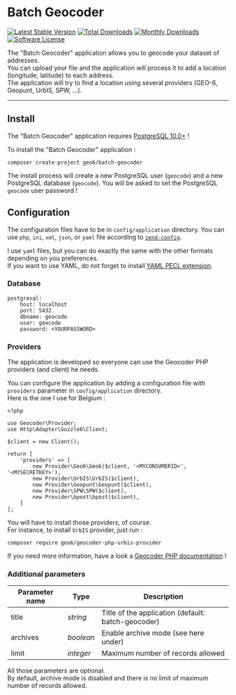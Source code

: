 # Batch Geocoder

[![Latest Stable Version](https://poser.pugx.org/geo6/batch-geocoder/v/stable)](https://packagist.org/packages/geo6/batch-geocoder)
[![Total Downloads](https://poser.pugx.org/geo6/batch-geocoder/downloads)](https://packagist.org/packages/geo6/batch-geocoder)
[![Monthly Downloads](https://poser.pugx.org/geo6/batch-geocoder/d/monthly.png)](https://packagist.org/packages/geo6/batch-geocoder)
[![Software License](https://img.shields.io/badge/license-GPL--3.0-brightgreen.svg)](LICENSE)

The "Batch Geocoder" application allows you to geocode your dataset of addresses.  
You can upload your file and the application will process it to add a location (longitude, latitude) to each address.  
The application will try to find a location using several providers (GEO-6, Geopunt, UrbIS, SPW, ...).

---

## Install

The "Batch Geocoder" application requires [PostgreSQL 10.0+](https://www.postgresql.org/download/) !

To install the "Batch Geocoder" application :

    composer create-project geo6/batch-geocoder

The install process will create a new PostgreSQL user (`geocode`) and a new PostgreSQL database (`geocode`). You will be asked to set the PostgreSQL `geocode` user password !

## Configuration

The configuration files have to be in `config/application` directory. You can use `php`, `ini`, `xml`, `json`, or `yaml` file according to [`zend-config`](https://docs.zendframework.com/zend-config/reader/).

I use `yaml` files, but you can do exactly the same with the other formats depending on you preferences.  
If you want to use YAML, do not forget to install [YAML PECL extension](http://php.net/manual/en/book.yaml.php).

### Database

    postgresql:
        host: localhost
        port: 5432
        dbname: geocode
        user: geocode
        password: <YOURPASSWORD>

### Providers

The application is developed so everyone can use the Geocoder PHP providers (and client) he needs.

You can configure the application by adding a configuration file with `providers` parameter in `config/application` directory.  
Here is the one I use for Belgium :

    <?php

    use Geocoder\Provider;
    use Http\Adapter\Guzzle6\Client;

    $client = new Client();

    return [
        'providers' => [
            new Provider\Geo6\Geo6($client, '<MYCONSUMERID>', '<MYSECRETKEY>'),
            new Provider\UrbIS\UrbIS($client),
            new Provider\Geopunt\Geopunt($client),
            new Provider\SPW\SPW($client),
            new Provider\bpost\bpost($client),
        ]
    ];

You will have to install those providers, of course.  
For instance, to install `UrbIS` provider, just run :

    composer require geo6/geocoder-php-urbis-provider

If you need more information, have a look a [Geocoder PHP documentation](https://github.com/geocoder-php/Geocoder#geocoder) !

### Additional parameters

| Parameter name  | Type      | Description                                        |
|-----------------|-----------|----------------------------------------------------|
| title           | *string*  | Title of the application (default: batch-geocoder) |
| archives        | *boolean* | Enable archive mode (see here under)               |
| limit           | *integer* | Maximum number of records allowed                   |

All those parameters are optional.  
By default, archive mode is disabled and there is no limit of maximum number of records allowed.
